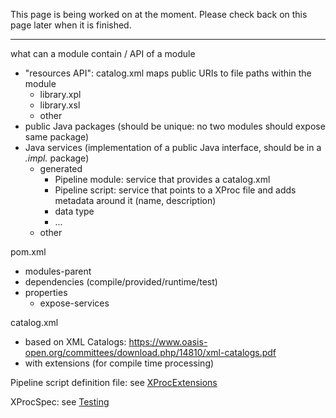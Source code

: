 This page is being worked on at the moment. Please check back on this page later when it is finished.

---

what can a module contain / API of a module
- "resources API": catalog.xml maps public URIs to file paths within the module
  - library.xpl
  - library.xsl
  - other
- public Java packages (should be unique: no two modules should expose same package)
- Java services (implementation of a public Java interface, should be in a *.impl.* package)
  - generated
    - Pipeline module: service that provides a catalog.xml
    - Pipeline script: service that points to a XProc file and adds metadata around it (name, description)
    - data type
    - ...
  - other

pom.xml
- modules-parent
- dependencies (compile/provided/runtime/test)
- properties
  - expose-services

catalog.xml
- based on XML Catalogs: https://www.oasis-open.org/committees/download.php/14810/xml-catalogs.pdf
- with extensions (for compile time processing)

Pipeline script definition file: see [XProcExtensions](XProcExtensions)

XProcSpec: see [Testing](Testing)